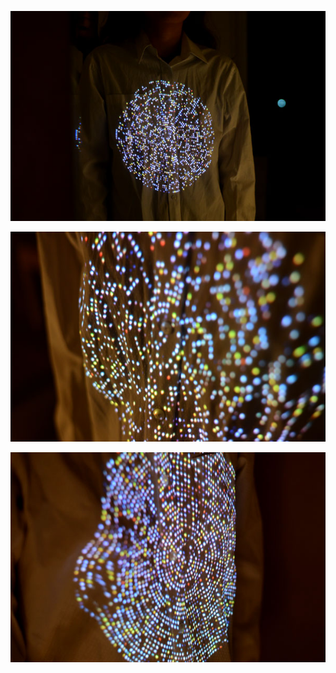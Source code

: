 
![Mirror](../project_images/audience_0.jpg?raw=true "Mirror")

![Mirror](../project_images/audience_1.jpg?raw=true "Mirror")

![Mirror](../project_images/audience_2.jpg?raw=true "Mirror")